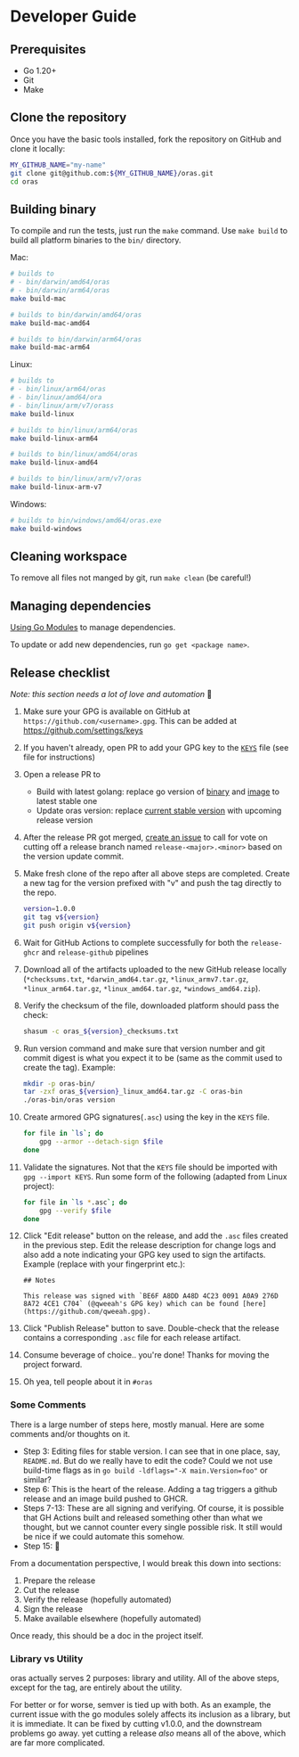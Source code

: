 # Developer Guide

## Prerequisites

- Go 1.20+
- Git
- Make

## Clone the repository

Once you have the basic tools installed, fork the repository on GitHub and clone it locally:
```bash
MY_GITHUB_NAME="my-name"
git clone git@github.com:${MY_GITHUB_NAME}/oras.git
cd oras
```

## Building binary

To compile and run the tests, just run the `make` command.
Use `make build` to build all platform binaries to the `bin/` directory.

Mac:

```bash
# builds to
# - bin/darwin/amd64/oras
# - bin/darwin/arm64/oras
make build-mac

# builds to bin/darwin/amd64/oras
make build-mac-amd64

# builds to bin/darwin/arm64/oras
make build-mac-arm64
```

Linux:

```bash
# builds to
# - bin/linux/arm64/oras
# - bin/linux/amd64/ora
# - bin/linux/arm/v7/orass
make build-linux

# builds to bin/linux/arm64/oras
make build-linux-arm64

# builds to bin/linux/amd64/oras
make build-linux-amd64

# builds to bin/linux/arm/v7/oras
make build-linux-arm-v7
```

Windows:

```bash
# builds to bin/windows/amd64/oras.exe
make build-windows
```

## Cleaning workspace

To remove all files not manged by git, run `make clean` (be careful!)

## Managing dependencies

[Using Go Modules](https://blog.golang.org/using-go-modules) to manage dependencies.

To update or add new dependencies, run `go get <package name>`.

## Release checklist

*Note: this section needs a lot of love and automation* 🙂

1. Make sure your GPG is available on GitHub at `https://github.com/<username>.gpg`. This can be added at https://github.com/settings/keys
1. If you haven't already, open PR to add your GPG key to the [`KEYS`](https://github.com/oras-project/oras/blob/main/KEYS) file (see file for instructions)
1. Open a release PR to
   - Build with latest golang: replace go version of [binary](https://github.com/oras-project/oras/blob/main/.github/workflows/release-github.yml#L32) and [image](https://github.com/oras-project/oras/blob/main/Dockerfile#L14) to latest stable one
   - Update oras version: replace [current stable version](https://github.com/oras-project/oras/blob/main/internal/version/version.go#L20) with upcoming release version
1. After the release PR got merged, [create an issue](https://github.com/oras-project/oras/issues/new) to call for vote on cutting off a release branch named `release-<major>.<minor>` based on the version update commit.
1. Make fresh clone of the repo after all above steps are completed. Create a new tag for the version prefixed with "v" and push the tag directly to the repo.
    ```sh
    version=1.0.0
    git tag v${version}
    git push origin v${version}
    ```
1. Wait for GitHub Actions to complete successfully for both the `release-ghcr` and `release-github` pipelines
1. Download all of the artifacts uploaded to the new GitHub release locally (`*checksums.txt`, `*darwin_amd64.tar.gz`, `*linux_armv7.tar.gz`, `*linux_arm64.tar.gz`, `*linux_amd64.tar.gz`, `*windows_amd64.zip`).
1. Verify the checksum of the file, downloaded platform should pass the check:
    ```sh
    shasum -c oras_${version}_checksums.txt
    ```
1. Run version command and make sure that version number and git commit digest is what you expect it to be (same as the commit used to create the tag). Example:
    ```sh
    mkdir -p oras-bin/
    tar -zxf oras_${version}_linux_amd64.tar.gz -C oras-bin
    ./oras-bin/oras version
    ```

1. Create armored GPG signatures(`.asc`) using the key in the `KEYS` file.
    ```sh
    for file in `ls`; do
        gpg --armor --detach-sign $file
    done
    ```
1. Validate the signatures. Not that the `KEYS` file should be imported with `gpg --import KEYS`. Run some form of the following (adapted from Linux project):
    ```sh
    for file in `ls *.asc`; do
        gpg --verify $file
    done
    ```
1. Click "Edit release" button on the release, and add the `.asc` files created in the previous step. Edit the release description for change logs and also add a note indicating your GPG key used to sign the artifacts. Example (replace with your fingerprint etc.):
    ```
    ## Notes

    This release was signed with `BE6F A8DD A48D 4C23 0091 A0A9 276D 8A72 4CE1 C704` (@qweeah's GPG key) which can be found [here](https://github.com/qweeah.gpg).
    ```
1. Click "Publish Release" button to save. Double-check that the release contains a corresponding `.asc` file for each release artifact.
1. Consume beverage of choice.. you're done! Thanks for moving the project forward.
1. Oh yea, tell people about it in `#oras`
    
### Some Comments

There is a large number of steps here, mostly manual. Here are some comments and/or thoughts on it.

* Step 3: Editing files for stable version. I can see that in one place, say, `README.md`. But do we really have to edit the code? Could we not use build-time flags as in `go build -ldflags="-X main.Version=foo"` or similar?
* Step 6: This is the heart of the release. Adding a tag triggers a github release and an image build pushed to GHCR.
* Steps 7-13: These are all signing and verifying. Of course, it is possible that GH Actions built and released something other than what we thought, but we cannot counter every single possible risk. It still would be nice if we could automate this somehow.
* Step 15: :beer:

From a documentation perspective, I would break this down into sections:

1. Prepare the release
2. Cut the release
3. Verify the release (hopefully automated)
4. Sign the release
5. Make available elsewhere (hopefully automated)

Once ready, this should be a doc in the project itself.

### Library vs Utility

oras actually serves 2 purposes: library and utility. All of the above steps, except for the tag, are entirely about the utility.

For better or for worse, semver is tied up with both. As an example, the current issue with the go modules solely affects its inclusion as a library, but it is immediate. It can be fixed by cutting v1.0.0, and the downstream problems go away. yet cutting a release _also_ means all of the above, which are far more complicated.